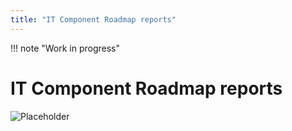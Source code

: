 ```yaml
---
title: "IT Component Roadmap reports"
---
```


!!! note "Work in progress"

# IT Component Roadmap reports

![Placeholder](https://dummyimage.com/800x450/eee/aaa) 
<!--
![](https://www.leanix.net/hubfs/techrisk-itcomponents-8-Col-XL.svg)
-->
